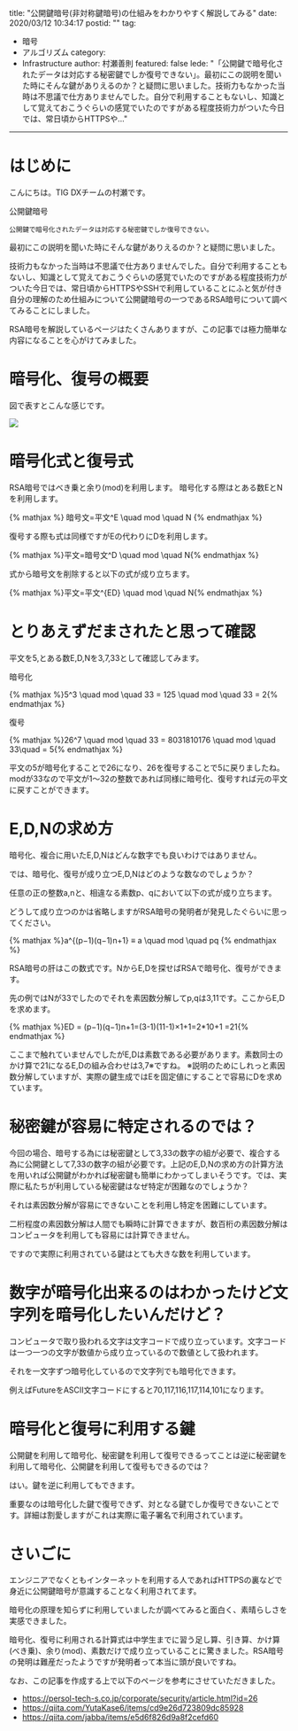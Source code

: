 title: "公開鍵暗号(非対称鍵暗号)の仕組みをわかりやすく解説してみる"
date: 2020/03/12 10:34:17
postid: ""
tag:
  - 暗号
  - アルゴリズム
category:
  - Infrastructure
author: 村瀬善則
featured: false
lede: "「公開鍵で暗号化されたデータは対応する秘密鍵でしか復号できない」。最初にこの説明を聞いた時にそんな鍵がありえるのか？と疑問に思いました。技術力もなかった当時は不思議で仕方ありませんでした。自分で利用することもないし、知識として覚えておこうぐらいの感覚でいたのですがある程度技術力がついた今日では、常日頃からHTTPSや..."
---

# はじめに

こんにちは。TIG DXチームの村瀬です。


公開鍵暗号

```
公開鍵で暗号化されたデータは対応する秘密鍵でしか復号できない。
```

最初にこの説明を聞いた時にそんな鍵がありえるのか？と疑問に思いました。

技術力もなかった当時は不思議で仕方ありませんでした。自分で利用することもないし、知識として覚えておこうぐらいの感覚でいたのですがある程度技術力がついた今日では、常日頃からHTTPSやSSHで利用していることにふと気が付き自分の理解のため仕組みについて公開鍵暗号の一つであるRSA暗号について調べてみることにしました。

RSA暗号を解説しているページはたくさんありますが、この記事では極力簡単な内容になることを心がけてみました。


# 暗号化、復号の概要

図で表すとこんな感じです。

<img src="/images/20200312/photo_20200312_01.png" class="img-middle-size" loading="lazy">


# 暗号化式と復号式

RSA暗号ではべき乗と余り(mod)を利用します。
暗号化する際はとある数EとNを利用します。

{% mathjax  %} 暗号文=平文^E \quad mod \quad N {% endmathjax  %}

復号する際も式は同様ですがEの代わりにDを利用します。


{% mathjax  %}平文=暗号文^D \quad mod \quad N{% endmathjax  %}


式から暗号文を削除すると以下の式が成り立ちます。


{% mathjax  %}平文=平文^{ED} \quad mod \quad N{% endmathjax  %}


# とりあえずだまされたと思って確認

平文を5,とある数E,D,Nを3,7,33として確認してみます。

暗号化

{% mathjax %}5^3 \quad mod \quad 33 = 125 \quad mod \quad 33 = 2{% endmathjax  %}

復号

{% mathjax %}26^7 \quad mod \quad 33 = 8031810176 \quad mod \quad 33\quad = 5{% endmathjax  %}

平文の5が暗号化することで26になり、26を復号することで5に戻りましたね。modが33なので平文が1～32の整数であれば同様に暗号化、復号すれば元の平文に戻すことができます。

# E,D,Nの求め方

暗号化、複合に用いたE,D,Nはどんな数字でも良いわけではありません。

では、暗号化、復号が成り立つE,D,Nはどのような数なのでしょうか？

任意の正の整数a,nと、相違なる素数p、qにおいて以下の式が成り立ちます。

どうして成り立つのかは省略しますがRSA暗号の発明者が発見したぐらいに思ってください。

{% mathjax %}a^{(p−1)(q−1)n+1} ≡ a \quad mod \quad pq {% endmathjax  %}

RSA暗号の肝はこの数式です。NからE,Dを探せばRSAで暗号化、復号ができます。

先の例ではNが33でしたのでそれを素因数分解してp,qは3,11です。ここからE,Dを求めます。

{% mathjax %}ED = (p−1)(q−1)n+1=(3-1)(11-1)×1+1=2*10+1 =21{% endmathjax %}


ここまで触れていませんでしたがE,Dは素数である必要があります。素数同士のかけ算で21になるE,Dの組み合わせは3,7※ですね。
※説明のためにしれっと素因数分解していますが、実際の鍵生成ではEを固定値にすることで容易にDを求めています。

# 秘密鍵が容易に特定されるのでは？

今回の場合、暗号する為には秘密鍵として3,33の数字の組が必要で、複合する為に公開鍵として7,33の数字の組が必要です。上記のE,D,Nの求め方の計算方法を用いれば公開鍵がわかれば秘密鍵も簡単にわかってしまいそうです。では、実際に私たちが利用している秘密鍵はなぜ特定が困難なのでしょうか？

それは素因数分解が容易にできないことを利用し特定を困難にしています。

二桁程度の素因数分解は人間でも瞬時に計算できますが、数百桁の素因数分解はコンピュータを利用しても容易には計算できません。

ですので実際に利用されている鍵はとても大きな数を利用しています。

# 数字が暗号化出来るのはわかったけど文字列を暗号化したいんだけど？

コンピュータで取り扱われる文字は文字コードで成り立っています。文字コードは一つ一つの文字が数値から成り立っているので数値として扱われます。

それを一文字ずつ暗号化しているので文字列でも暗号化できます。

例えばFutureをASCII文字コードにすると70,117,116,117,114,101になります。

# 暗号化と復号に利用する鍵

公開鍵を利用して暗号化、秘密鍵を利用して復号できるってことは逆に秘密鍵を利用して暗号化、公開鍵を利用して復号もできるのでは？

はい。鍵を逆に利用してもできます。

重要なのは暗号化した鍵で復号できず、対となる鍵でしか復号できないことです。詳細は割愛しますがこれは実際に電子署名で利用されています。

# さいごに
エンジニアでなくともインターネットを利用する人であればHTTPSの裏などで身近に公開鍵暗号が意識することなく利用されてます。

暗号化の原理を知らずに利用していましたが調べてみると面白く、素晴らしさを実感できました。

暗号化、復号に利用される計算式は中学生までに習う足し算、引き算、かけ算(べき乗)、余り(mod)、素数だけで成り立っていることに驚きました。RSA暗号の発明は難産だったようですが発明者って本当に頭が良いですね。


なお、この記事を作成する上で以下のページを参考にさせていただきました。

* https://persol-tech-s.co.jp/corporate/security/article.html?id=26
* https://qiita.com/YutaKase6/items/cd9e26d723809dc85928
* https://qiita.com/jabba/items/e5d6f826d9a8f2cefd60
